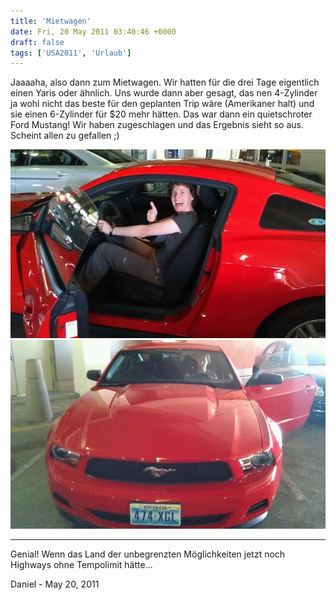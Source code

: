 ```yaml
---
title: 'Mietwagen'
date: Fri, 20 May 2011 03:40:46 +0000
draft: false
tags: ['USA2011', 'Urlaub']
---
```


Jaaaaha, also dann zum Mietwagen. Wir hatten für die drei Tage eigentlich einen Yaris oder ähnlich. Uns wurde dann aber gesagt, das nen 4-Zylinder ja wohl nicht das beste für den geplanten Trip wäre (Amerikaner halt) und sie einen 6-Zylinder für $20 mehr hätten. Das war dann ein quietschroter Ford Mustang! Wir haben zugeschlagen und das Ergebnis sieht so aus. Scheint allen zu gefallen ;)

![-491793959](/urlaub11to15-images/11/491793959-scaled1000.jpg?w=300)
![-490870438](/urlaub11to15-images/11/490870438-scaled1000.jpg?w=300)

---

Genial! Wenn das Land der unbegrenzten Möglichkeiten jetzt noch Highways ohne Tempolimit hätte...

Daniel - <time datetime="2011-05-20 07:46:07">May 20, 2011</time>